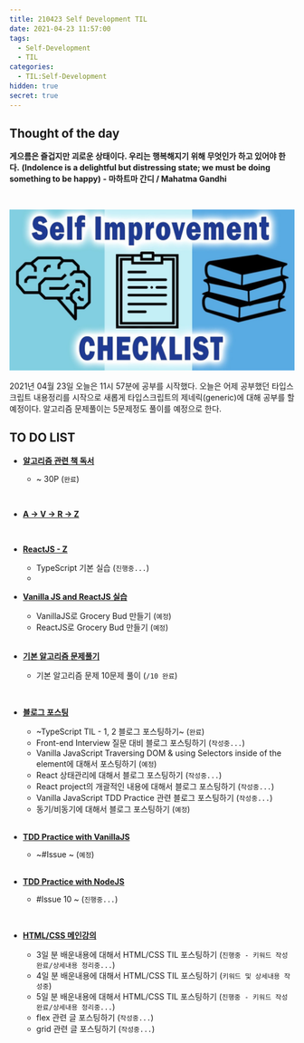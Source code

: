 ```yaml
---
title: 210423 Self Development TIL
date: 2021-04-23 11:57:00
tags:
  - Self-Development
  - TIL
categories:
  - TIL:Self-Development
hidden: true
secret: true
---
```


## **Thought of the day**

**게으름은 즐겁지만 괴로운 상태이다. 우리는 행복해지기 위해 무엇인가 하고 있어야 한다.**
**(Indolence is a delightful but distressing state; we must be doing something to be happy)**
**- 마하트마 간디 / Mahatma Gandhi**

<br/>

![](/images/post_images/self-development-img.jpeg)

2021년 04월 23일 오늘은 11시 57분에 공부를 시작했다. 오늘은 어제 공부했던 타입스크립트 내용정리를 시작으로 새롭게 타입스크립트의 제네릭(generic)에 대해 공부를 할 예정이다. 알고리즘 문제풀이는 5문제정도 풀이를 예정으로 한다.

## **TO DO LIST**

- <ins>**알고리즘 관련 책 독서**</ins>

  - \~ 30P (`완료`)

    <br/>

- <ins>**A → V → R → Z**</ins>

    <br/>

- <ins>**ReactJS - Z**</ins>

  - TypeScript 기본 실습 (`진행중...`)
  - <br/>

- <ins>**Vanilla JS and ReactJS 실습**</ins>

  - VanillaJS로 Grocery Bud 만들기 (`예정`)
  - ReactJS로 Grocery Bud 만들기 (`예정`)

  <!-- more -->

  <br/>

- <ins>**기본 알고리즘 문제풀기**</ins>

  - 기본 알고리즘 문제 10문제 풀이 (`/10 완료`)

    <br/>

- <ins>**블로그 포스팅**</ins>

  - ~TypeScript TIL - 1, 2 블로그 포스팅하기~ (`완료`)
  - Front-end Interview 질문 대비 블로그 포스팅하기 (`작성중...`)
  - Vanilla JavaScript Traversing DOM & using Selectors inside of the element에 대해서 포스팅하기 (`예정`)
  - React 상태관리에 대해서 블로그 포스팅하기 (`작성중...`)
  - React project의 개괄적인 내용에 대해서 블로그 포스팅하기 (`작성중...`)
  - Vanilla JavaScript TDD Practice 관련 블로그 포스팅하기 (`작성중...`)
  - 동기/비동기에 대해서 블로그 포스팅하기 (`예정`)

  <br/>

- <ins>**TDD Practice with VanillaJS**</ins>

  - ~#Issue ~ (`예정`)

  <br/>

- <ins>**TDD Practice with NodeJS**</ins>

  - #Issue 10 ~ (`진행중...`)

    <br/>

- <ins>**HTML/CSS 메인강의**</ins>

  - 3일 분 배운내용에 대해서 HTML/CSS TIL 포스팅하기 (`진행중 - 키워드 작성 완료/상세내용 정리중...`)
  - 4일 분 배운내용에 대해서 HTML/CSS TIL 포스팅하기 (`키워드 및 상세내용 작성중`)
  - 5일 분 배운내용에 대해서 HTML/CSS TIL 포스팅하기 (`진행중 - 키워드 작성 완료/상세내용 정리중...`)
  - flex 관련 글 포스팅하기 (`작성중...`)
  - grid 관련 글 포스팅하기 (`작성중...`)

  <br/>
